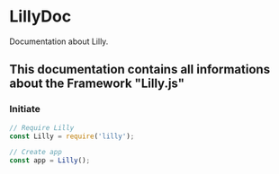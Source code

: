 # LillyDoc
Documentation about Lilly.


## This documentation contains all informations about the Framework "Lilly.js"

### Initiate
```javascript
// Require Lilly
const Lilly = require('lilly');

// Create app
const app = Lilly();
```